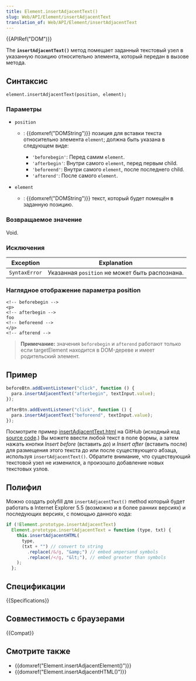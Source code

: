 ```yaml
---
title: Element.insertAdjacentText()
slug: Web/API/Element/insertAdjacentText
translation_of: Web/API/Element/insertAdjacentText
---
```


{{APIRef("DOM")}}

The **`insertAdjacentText()`** метод помещает заданный текстовый узел в указанную позицию относительно элемента, который передан в вызове метода.

## Синтаксис

```
element.insertAdjacentText(position, element);
```

### Параметры

- `position`

  - : {{domxref("DOMString")}} позиция для вставки текста относительно элемента `element`; должна быть указана в следующем виде:

    - `'beforebegin'`: Перед самим `element`.
    - `'afterbegin'`: Внутри самого `element`, перед первым child.
    - `'beforeend'`: Внутри самого `element`, после последнего child.
    - `'afterend'`: После самого `element`.

- `element`
  - : {{domxref("DOMString")}} текст, который будет помещён в заданную позицию.

### Возвращаемое значение

Void.

### Исключения

| Exception     | Explanation                                    |
| ------------- | ---------------------------------------------- |
| `SyntaxError` | Указанная `position` не может быть распознана. |

### Наглядное отображение параметра position

```
<!-- beforebegin -->
<p>
<!-- afterbegin -->
foo
<!-- beforeend -->
</p>
<!-- afterend -->
```

> **Примечание:** значения `beforebegin` и `afterend` работают только если targetElement находится в DOM-дереве и имеет родительский элемент.

## Пример

```js
beforeBtn.addEventListener("click", function () {
  para.insertAdjacentText("afterbegin", textInput.value);
});

afterBtn.addEventListener("click", function () {
  para.insertAdjacentText("beforeend", textInput.value);
});
```

Посмотрите пример [insertAdjacentText.html](https://mdn.github.io/dom-examples/insert-adjacent/insertAdjacentText.html) на GitHub (исходный код [source code](https://github.com/mdn/dom-examples/blob/master/insert-adjacent/insertAdjacentText.html).) Вы можете ввести любой текст в поле формы, а затем нажать кнопки _Insert before_ (вставить до) и _Insert after_ (вставить после) для размещения этого текста до или после существующего абзаца, используя `insertAdjacentText()`. Обратите внимание, что существующий текстовой узел не изменился, а произошло добавление новых текстовых узлов.

## Полифил

Можно создать polyfill для `insertAdjacentText()` method который будет работать в Internet Explorer 5.5 (возможно и в более ранних версиях) и последующих версиях, с помощью данного кода:

```js
if (!Element.prototype.insertAdjacentText)
  Element.prototype.insertAdjacentText = function (type, txt) {
    this.insertAdjacentHTML(
      type,
      (txt + "") // convert to string
        .replace(/&/g, "&amp;") // embed ampersand symbols
        .replace(/</g, "&lt;"), // embed greater than symbols
    );
  };
```

## Спецификации

{{Specifications}}

## Совместимость с браузерами

{{Compat}}

## Смотрите также

- {{domxref("Element.insertAdjacentElement()")}}
- {{domxref("Element.insertAdjacentHTML()")}}
